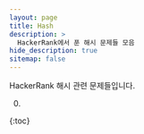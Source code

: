 ```yaml
---
layout: page
title: Hash
description: >
  HackerRank에서 푼 해시 문제들 모음
hide_description: true
sitemap: false
---
```

HackerRank 해시 관련 문제들입니다.

0. 
{:toc}
